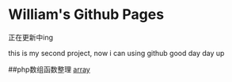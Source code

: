 # William's Github Pages

正在更新中ing

this is my second project, now i can using github good day day up

##php数组函数整理
[array](https://github.com/william-wqq/william-wqq.github.io/blob/master/study/php/php_array.txt)
